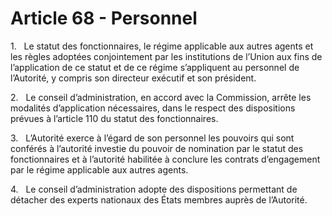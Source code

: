 # Article 68 - Personnel


1.   Le statut des fonctionnaires, le régime applicable aux autres agents et les règles adoptées conjointement par les institutions de l’Union aux fins de l’application de ce statut et de ce régime s’appliquent au personnel de l’Autorité, y compris son directeur exécutif et son président.

2.   Le conseil d’administration, en accord avec la Commission, arrête les modalités d’application nécessaires, dans le respect des dispositions prévues à l’article 110 du statut des fonctionnaires.

3.   L’Autorité exerce à l’égard de son personnel les pouvoirs qui sont conférés à l’autorité investie du pouvoir de nomination par le statut des fonctionnaires et à l’autorité habilitée à conclure les contrats d’engagement par le régime applicable aux autres agents.

4.   Le conseil d’administration adopte des dispositions permettant de détacher des experts nationaux des États membres auprès de l’Autorité.
